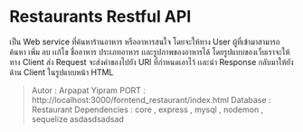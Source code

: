 # Restaurants Restful API 
เป็น Web service ที่ค้นหาร้านอาหาร หรืออาหารสนใจ โดยจะให้ทาง User ผู้ที่เข้ามาสามารถค้นหา เพิ่ม ลบ เเก้ไข ชื่ออาหาร ประเภทอาหาร เเละรูปภาพของอาหารได้ โดยรูปแบบของเว็บเราจะให้ทาง Client ส่ง Request จะส่งคำของไปยัง URl ที่กำหนดเอาไว้ เเละนำ Response กลับมาให้ยังด้าน Client ในรูปแบบหน้า HTML

> Autor : Arpapat Yipram
> PORT : http://localhost:3000/forntend_restaurant/index.html
> Database : Restaurant
> Dependencies : core , express , mysql , nodemon , sequelize asdasdsadsad 